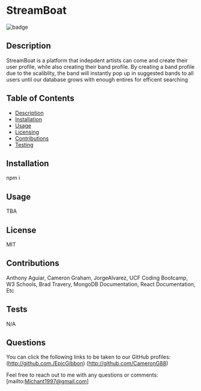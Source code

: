 
# StreamBoat
  ![badge](https://img.shields.io/badge/License-MIT-red)

## Description
StreamBoat is a platform that indepdent artists can come and create their user profile, while also creating their band profile. By creating a band profile due to the scaliblity, the band will instantly pop up in suggested bands to all users until our database grows with enough entires for efficent searching

## Table of Contents
* [Description](#Description)
* [Installation](#Installation)
* [Usage](#Usage)
* [Licensing](#License)
* [Contributions](#Contributions)
* [Testing](#Tests)

## Installation

npm i


## Usage
TBA

## License
MIT

## Contributions
Anthony Aguiar, Cameron Graham, JorgeAlvarez, UCF Coding Bootcamp, W3 Schools, Brad Travery, MongoDB Documentation, React Documentation, Etc

## Tests
N/A 


## Questions 
You can click the following links to be taken to our GitHub profiles: (http://github.com./EpicGibbon) (http://github.com/CameronG88)


Feel free to reach out to me with any questions or comments: [mailto:Michant1997@gmail.com]

